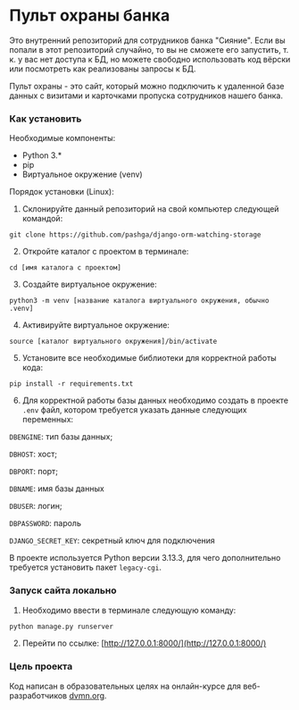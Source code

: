 # Пульт охраны банка

Это внутренний репозиторий для сотрудников банка "Сияние". Если вы попали в этот репозиторий случайно, 
то вы не сможете его запустить, т. к. у вас нет доступа к БД, но можете свободно использовать код вёрски
или посмотреть как реализованы запросы к БД.

Пульт охраны - это сайт, который можно подключить к удаленной базе данных с визитами и карточками пропуска 
сотрудников нашего банка.

### Как установить

Необходимые компоненты:
* Python 3.*
* pip
* Виртуальное окружение (venv)

Порядок установки (Linux):

1. Склонируйте данный репозиторий на свой компьютер следующей командой:

```
git clone https://github.com/pashga/django-orm-watching-storage
```

2. Откройте каталог с проектом в терминале:

```
cd [имя каталога с проектом]
```

3. Создайте виртуальное окружение:

```
python3 -m venv [название каталога виртуального окружения, обычно .venv]
```

4. Активируйте виртуальное окружение:

```
source [каталог виртуального окружения]/bin/activate
```

5. Установите все необходимые библиотеки для корректной работы кода:

```
pip install -r requirements.txt
```

6. Для корректной работы базы данных необходимо создать в проекте ```.env``` файл, котором требуется указать данные следующих
переменных:

```DBENGINE```: тип базы данных;

```DBHOST```: хост;

```DBPORT```: порт;

```DBNAME```: имя базы данных

```DBUSER```: логин;

```DBPASSWORD```: пароль

```DJANGO_SECRET_KEY```: секретный ключ для подключения

В проекте используется Python версии 3.13.3, для чего дополнительно требуется установить пакет ```legacy-cgi```.

### Запуск сайта локально

1. Необходимо ввести в терминале следующую команду:
```python
python manage.py runserver

```
2. Перейти по ссылке: [http://127.0.0.1:8000/](http://127.0.0.1:8000/)

### Цель проекта

Код написан в образовательных целях на онлайн-курсе для веб-разработчиков [dvmn.org](https://dvmn.org/).